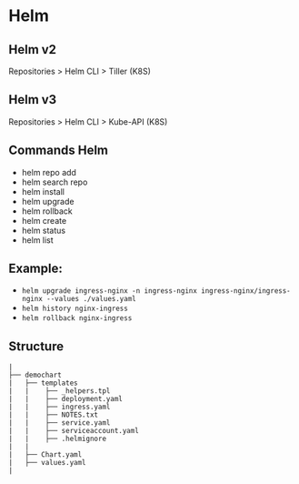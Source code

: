 # Helm 

## Helm v2

Repositories > Helm CLI > Tiller (K8S)

## Helm v3

Repositories > Helm CLI > Kube-API (K8S)

## Commands Helm

- helm repo add
- helm search repo
- helm install
- helm upgrade
- helm rollback
- helm create
- helm status
- helm list

## Example:

- `helm upgrade ingress-nginx -n ingress-nginx ingress-nginx/ingress-nginx --values ./values.yaml`
- `helm history nginx-ingress`
- `helm rollback nginx-ingress`

## Structure

```
|
├── demochart
|   ├── templates
|   |    ├── _helpers.tpl
|   |    ├── deployment.yaml
|   |    ├── ingress.yaml
|   |    ├── NOTES.txt
|   |    ├── service.yaml
|   |    ├── serviceaccount.yaml
|   |    ├── .helmignore
|   |
|   ├── Chart.yaml
|   ├── values.yaml
|
```
